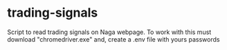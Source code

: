 # trading-signals
 Script to read trading signals on Naga webpage. To work with this must download "chromedriver.exe" and, create a .env file with yours passwords
